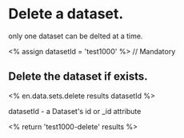 # Delete a dataset.

only one dataset can be delted at a time.

<% assign datasetId = 'test1000' %>                      // Mandatory

## Delete the dataset if exists.
<% en.data.sets.delete results datasetId %>

datasetId  - a Dataset's id or _id attribute

<% return 'test1000-delete' results %>